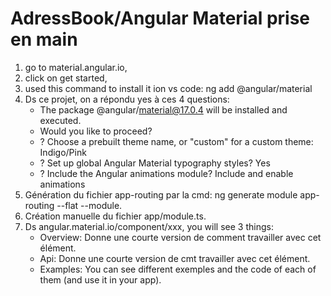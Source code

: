 # AdressBook/Angular Material prise en main
1. go to material.angular.io,
2. click on get started,
3. used this command to install it ion vs code: ng add @angular/material
4. Ds ce projet, on a répondu yes à ces 4 questions:
    - The package @angular/material@17.0.4 will be installed and     executed.
    - Would you like to proceed? 
    - ? Choose a prebuilt theme name, or "custom" for a custom theme: Indigo/Pink        
    - ? Set up global Angular Material typography styles? Yes
    - ? Include the Angular animations module? Include and enable animations
5. Génération du fichier app-routing par la cmd: ng generate module app-routing --flat --module.
6. Création manuelle du fichier app/module.ts.
7. Ds angular.material.io/component/xxx, you will see 3 things:
    - Overview: Donne une courte version de comment travailler avec cet élément.
    - Api: Donne une courte version de cmt travailler avec cet élément.
    - Examples: You can see different exemples and the code of each of them (and use it in your app).
     
